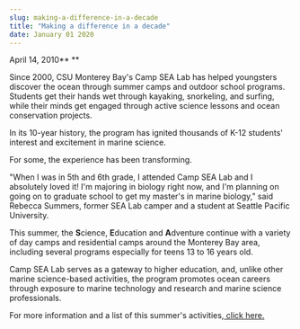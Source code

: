 ```yaml
---
slug: making-a-difference-in-a-decade
title: "Making a difference in a decade"
date: January 01 2020
---
```


 
<p>April 14, 2010** **</p>
<p>
  Since 2000, CSU Monterey Bay's Camp SEA Lab has helped youngsters discover the
  ocean through summer camps and outdoor school programs. Students get their
  hands wet through kayaking, snorkeling, and surfing, while their minds get
  engaged through active science lessons and ocean conservation projects.
</p>
<p>
  In its 10-year history, the program has ignited thousands of K-12 students'
  interest and excitement in marine science.
</p>
<p>For some, the experience has been transforming.</p>
<p>
  "When I was in 5th and 6th grade, I attended Camp SEA Lab and I absolutely
  loved it! I'm majoring in biology right now, and I'm planning on going on to
  graduate school to get my master's in marine biology," said Rebecca Summers,
  former SEA Lab camper and a student at Seattle Pacific University.
</p>
<p>
  This summer, the <strong>S</strong>cience, <strong>E</strong>ducation and
  <strong>A</strong>dventure continue with a variety of day camps and
  residential camps around the Monterey Bay area, including several programs
  especially for teens 13 to 16 years old.
</p>
<p>
  Camp SEA Lab serves as a gateway to higher education, and, unlike other marine
  science-based activities, the program promotes ocean careers through exposure
  to marine technology and research and marine science professionals.
</p>
<p>
  For more information and a list of this summer's activities,<a
    href="https://www.campsealab.org"
  >
    click here.</a
  >
</p>
<p></p>
<p></p>
 
